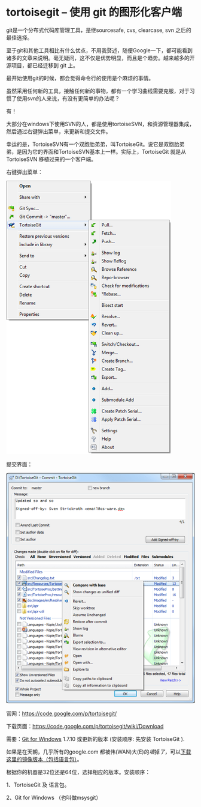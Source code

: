 # tortoisegit – 使用 git 的图形化客户端 #

git是一个分布式代码库管理工具，是继sourcesafe, cvs, clearcase, svn 之后的最佳选择。

至于git和其他工具相比有什么优点，不用我赘述，随便Google一下，都可能看到诸多的文章来说明。毫无疑问，这不仅是优势明显，而且是个趋势。越来越多的开源项目，都已经迁移到 git 上。

最开始使用git的时候，都会觉得命令行的使用是个麻烦的事情。

虽然采用任何新的工具，接触任何新的事物，都有一个学习曲线需要克服，对于习惯了使用svn的人来说，有没有更简单的办法呢？

有！

大部分在windows下使用SVN的人，都是使用tortoiseSVN，和资源管理器集成，然后通过右键弹出菜单，来更新和提交文件。

幸运的是，TortoiseSVN有一个双胞胎弟弟，叫TortoiseGit。说它是双胞胎弟弟，是因为它的界面和TortoiseSVN基本上一样。实际上，TortoiseGit 就是从 TortoiseSVN 移植过来的一个客户端。

右键弹出菜单：

![Git Menu](img/git-menu.png)

提交界面：

![Git Commit](img/git-commit.png)

官网：https://code.google.com/p/tortoisegit/

下载页面：https://code.google.com/p/tortoisegit/wiki/Download

需要：[Git for Windows](http://msysgit.github.io/) 1.7.10 或更新的版本 (安装顺序: 先安装 TortoiseGit ).

如果是在天朝，几乎所有的google.com 都被伟(WAN)大(E)的*墙*掉*了*，可以[下载这里的镜像版本（包括语言包）](windows/)。

根据你的机器是32位还是64位，选择相应的版本。安装顺序：

1、TortoiseGit 及 语言包。

2、Git for Windows （也叫做msysgit）

 




